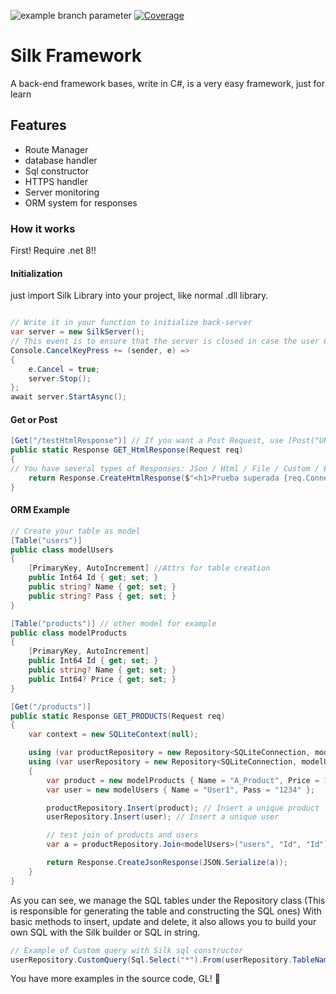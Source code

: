 ![example branch parameter](https://github.com/FranLopezVal/Silk-Framework/actions/workflows/dotnet.yml/badge.svg)
[![Coverage](https://img.shields.io/badge/Coverage-13%25-brightgreen.svg)](https://my-app.com/coverage/report.html)
# Silk Framework
 A back-end framework bases, write in C#, is a very easy framework, just for learn

## Features
- Route Manager
- database handler
- Sql constructor
- HTTPS handler
- Server monitoring
- ORM system for responses

### How it works
First! Require .net 8!!
#### Initialization
  just import Silk Library into your project, like normal .dll library. 
```cs

// Write it in your function to initialize back-server
var server = new SilkServer();
// This event is to ensure that the server is closed in case the user Cancels the operation in the console
Console.CancelKeyPress += (sender, e) =>
{
    e.Cancel = true;
    server.Stop();
};
await server.StartAsync();
```
#### Get or Post
```cs
[Get("/testHtmlResponse")] // If you want a Post Request, use [Post("URL")]
public static Response GET_HtmlResponse(Request req)
{
// You have several types of Responses: JSon / Html / File / Custom / ETC...
    return Response.CreateHtmlResponse($"<h1>Prueba superada {req.Connection.Endpoint.port}</h1>");
}
```
#### ORM Example
```cs
// Create your table as model
[Table("users")]
public class modelUsers
{
    [PrimaryKey, AutoIncrement] //Attrs for table creation
    public Int64 Id { get; set; }
    public string? Name { get; set; }
    public string? Pass { get; set; }
}

[Table("products")] // other model for example
public class modelProducts
{
    [PrimaryKey, AutoIncrement]
    public Int64 Id { get; set; }
    public string? Name { get; set; }
    public Int64? Price { get; set; }
}

[Get("/products")]
public static Response GET_PRODUCTS(Request req)
{
    var context = new SQLiteContext(null);

    using (var productRepository = new Repository<SQLiteConnection, modelProducts>(context))
    using (var userRepository = new Repository<SQLiteConnection, modelUsers>(context))
    {
        var product = new modelProducts { Name = "A_Product", Price = 150 };
        var user = new modelUsers { Name = "User1", Pass = "1234" };

        productRepository.Insert(product); // Insert a unique product
        userRepository.Insert(user); // Insert a unique user

        // test join of products and users
        var a = productRepository.Join<modelUsers>("users", "Id", "Id");

        return Response.CreateJsonResponse(JSON.Serialize(a));
    }
}

```
As you can see, we manage the SQL tables under the Repository class (This is responsible for generating the table and constructing the SQL ones)
With basic methods to insert, update and delete, it also allows you to build your own SQL with the Silk builder or SQL in string.
```cs
// Example of Custom query with Silk sql constructor
userRepository.CustomQuery(Sql.Select("*").From(userRepository.TableName).Where("Name = 'Usuario1'"));
```

You have more examples in the source code, GL! 🙂










